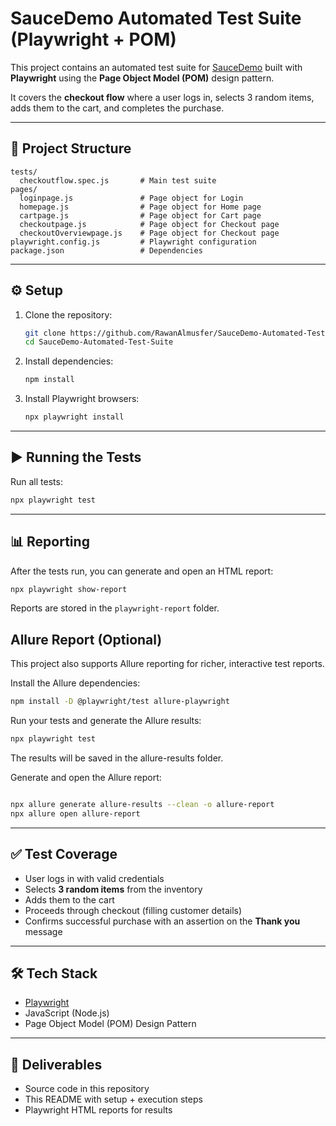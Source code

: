 # SauceDemo Automated Test Suite (Playwright + POM)

This project contains an automated test suite for [SauceDemo](https://www.saucedemo.com/) built with **Playwright** using the **Page Object Model (POM)** design pattern.

It covers the **checkout flow** where a user logs in, selects 3 random items, adds them to the cart, and completes the purchase.

---

## 📂 Project Structure

```
tests/
  checkoutflow.spec.js       # Main test suite
pages/
  loginpage.js               # Page object for Login
  homepage.js                # Page object for Home page
  cartpage.js                # Page object for Cart page
  checkoutpage.js            # Page object for Checkout page
  checkoutOverviewpage.js    # Page object for Checkout page
playwright.config.js         # Playwright configuration
package.json                 # Dependencies
```

---

## ⚙️ Setup

1. Clone the repository:

   ```bash
   git clone https://github.com/RawanAlmusfer/SauceDemo-Automated-Test-Suite.git
   cd SauceDemo-Automated-Test-Suite
   ```

2. Install dependencies:

   ```bash
   npm install
   ```

3. Install Playwright browsers:

   ```bash
   npx playwright install
   ```

---

## ▶️ Running the Tests

Run all tests:

```bash
npx playwright test
```

---

## 📊 Reporting

After the tests run, you can generate and open an HTML report:

```bash
npx playwright show-report
```

Reports are stored in the `playwright-report` folder.


## Allure Report (Optional)

This project also supports Allure reporting for richer, interactive test reports.

Install the Allure dependencies:

```bash
npm install -D @playwright/test allure-playwright
```

Run your tests and generate the Allure results:

```bash
npx playwright test
```
The results will be saved in the allure-results folder.

Generate and open the Allure report:

```bash

npx allure generate allure-results --clean -o allure-report
npx allure open allure-report
```

---

## ✅ Test Coverage

* User logs in with valid credentials
* Selects **3 random items** from the inventory
* Adds them to the cart
* Proceeds through checkout (filling customer details)
* Confirms successful purchase with an assertion on the **Thank you** message

---

## 🛠️ Tech Stack

* [Playwright](https://playwright.dev/)
* JavaScript (Node.js)
* Page Object Model (POM) Design Pattern

---

## 🔗 Deliverables

* Source code in this repository
* This README with setup + execution steps
* Playwright HTML reports for results


